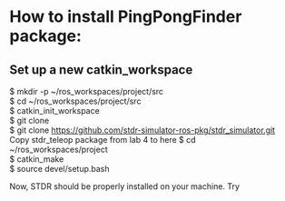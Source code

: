 # How to install PingPongFinder package:  
## Set up a new catkin_workspace  
$ mkdir -p ~/ros_workspaces/project/src  
$ cd ~/ros_workspaces/project/src  
$ catkin_init_workspace  
$ git clone <THIS REPO>  
$ git clone https://github.com/stdr-simulator-ros-pkg/stdr_simulator.git  
  Copy stdr_teleop package from lab 4 to here
$ cd ~/ros_workspaces/project  
$ catkin_make  
$ source devel/setup.bash  

Now, STDR should be properly installed on your machine. Try 
